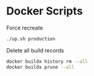 # Docker Scripts

Force recreate
```bash
./up.sh production
```
Delete all build records
```bash
docker buildx history rm --all
docker buildx prune --all
```